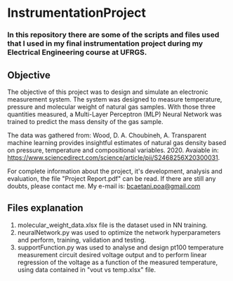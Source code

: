 # InstrumentationProject
### In this repository there are some of the scripts and files used that I used in my final instrumentation project during my Electrical Engineering course at UFRGS.

## Objective
The objective of this project was to design and simulate an electronic measurement system. 
The system was designed to measure temperature, pressure and molecular weight of natural gas samples.
With those three quantities measured, a Multi-Layer Perceptron (MLP) Neural Network was trained to predict the mass density of the gas sample. 

The data was gathered from:
Wood, D. A. Choubineh, A. Transparent machine learning provides insightful estimates of natural
gas density based on pressure, temperature and compositional variables. 2020. Avaiable in:
https://www.sciencedirect.com/science/article/pii/S2468256X20300031.

For complete information about the project, it's development, analysis and evaluation, the file "Project Report.pdf" can be read.
If there are still any doubts, please contact me.
My e-mail is: bcaetani.poa@gmail.com

## Files explanation
1. molecular_weight_data.xlsx file is the dataset used in NN training.
2. neuralNetwork.py was used to optimize the network hyperparameters and perform, training, validation and testing.
3. supportFunction.py was used to analyse and design pt100 temperature measurement circuit desired voltage output and to perform linear regression of the voltage as a function of the measured temperature, using data contained in "vout vs temp.xlsx" file.
 
